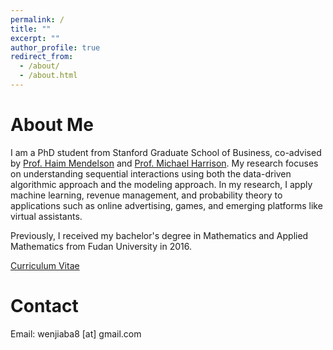 ```yaml
---
permalink: /
title: ""
excerpt: ""
author_profile: true
redirect_from: 
  - /about/
  - /about.html
---
```


About Me
======

I am a PhD student from Stanford Graduate School of Business, co-advised by [Prof. Haim Mendelson](https://www.gsb.stanford.edu/faculty-research/faculty/haim-mendelson) and [Prof. Michael Harrison](https://www.gsb.stanford.edu/faculty-research/faculty/j-michael-harrison).
My research focuses on understanding sequential interactions using both the data-driven algorithmic approach and the modeling approach. In my research, I apply machine learning, revenue management, and probability theory to applications such as online advertising, games, and emerging platforms like virtual assistants.

Previously, I received my bachelor's degree in Mathematics and Applied Mathematics from Fudan University in 2016.
    
[Curriculum Vitae](https://linfanf.github.io/files/LinFan_CV_August2022.pdf)

  
Contact
======
Email: wenjiaba8 [at] gmail.com



